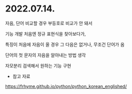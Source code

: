 # 2022.07.14.

자음, 단어 비교할 경우 부등호로 비교가 안 돼서

기능 개발 처음엔 정규 표현식을 찾아보다가,

특징이 처음에 자음이 올 경우 그 다음은 없거나, 무조건 단어가 옴

단어의 첫 문자의 자음을 알아내는 방법 생각

자모분리 검색해서 원하는 기능 구현

* 참고 자료

https://frhyme.github.io/python/python_korean_englished/